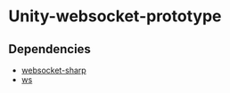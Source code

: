 # Unity-websocket-prototype

## Dependencies

- [websocket-sharp](https://github.com/sta/websocket-sharp)
- [ws](https://github.com/websockets/ws)
